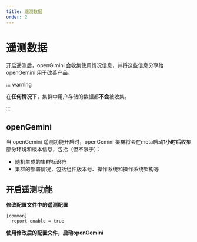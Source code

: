 ```yaml
---
title: 遥测数据
order: 2
---
```



# 遥测数据

开启遥测后，openGimini 会收集使用情况信息，并将这些信息分享给 openGemini 用于改善产品。

::: warning

在**任何情况**下，集群中用户存储的数据都**不会**被收集。

:::

## openGemini

当 openGemini 遥测功能开启时，openGemini 集群将会在meta启动**1小时后**收集部分环境和版本信息，包括（但不限于）：

- 随机生成的集群标识符
- 集群的部署情况，包括组件版本号、操作系统和操作系统架构等

## 开启遥测功能

**修改配置文件中的遥测配置**

```
[common]
  report-enable = true
```

**使用修改后的配置文件，启动openGemini**